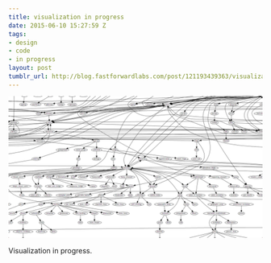 ```yaml
---
title: visualization in progress
date: 2015-06-10 15:27:59 Z
tags:
- design
- code
- in progress
layout: post
tumblr_url: http://blog.fastforwardlabs.com/post/121193439363/visualization-in-progress
---
```


<img src="/tumblr_files/tumblr_npqiynpKvO1teyfqto1_1280.png"/>



Visualization in progress.